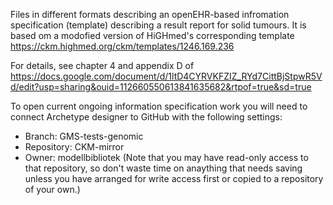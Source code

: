 Files in different formats describing an openEHR-based infromation specification (template) describing a result report for solid tumours. 
It is based om a modofied version of HiGHmed's corresponding template https://ckm.highmed.org/ckm/templates/1246.169.236

For details, see chapter 4 and appendix D of https://docs.google.com/document/d/1ltD4CYRVKFZIZ_RYd7CittBjStpwR5Vd/edit?usp=sharing&ouid=112660550613841635682&rtpof=true&sd=true

To open current ongoing information specification work you will need to connect Archetype designer to GitHub with the following settings:
* Branch: GMS-tests-genomic
* Repository: CKM-mirror
* Owner: modellbibliotek
(Note that you may have read-only access to that repository, so don't waste time on anaything that needs saving unless you have arranged for write access first or copied to a repository of your own.)

